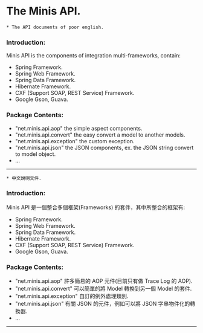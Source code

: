 
# The Minis API.

    * The API documents of poor english.

### Introduction:
Minis API is the components of integration multi-frameworks, contain: 

* Spring Framework. 
* Spring Web Framework. 
* Spring Data Framework. 
* Hibernate Framework. 
* CXF (Support SOAP, REST Service) Framework. 
* Google Gson, Guava.

### Package Contents:

* "net.minis.api.aop" the simple aspect components.
* "net.minis.api.convert" the easy convert a model to another models.
* "net.minis.api.exception" the custom exception.
* "net.minis.api.json" the JSON components, ex. the JSON string convert to model object. 
* ...

---

    * 中文說明文件.

### Introduction:
Minis API 是一個整合多個框架(Frameworks) 的套件，其中所整合的框架有:

* Spring Framework. 
* Spring Web Framework. 
* Spring Data Framework. 
* Hibernate Framework. 
* CXF (Support SOAP, REST Service) Framework. 
* Google Gson, Guava.

### Package Contents: 

* "net.minis.api.aop" 許多簡易的 AOP 元件(目前只有做 Trace Log 的 AOP). 
* "net.minis.api.convert" 可以簡單的將 Model 轉換到另一個 Model 的套件. 
* "net.minis.api.exception" 自訂的例外處理類別. 
* "net.minis.api.json" 有關 JSON 的元件，例如可以將 JSON 字串物件化的轉換器.
* ... 

--- 